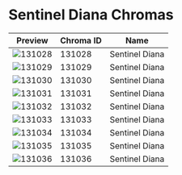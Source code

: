 # Sentinel Diana Chromas



| Preview | Chroma ID | Name |
|---------|-----------|------|
| ![131028](https://raw.communitydragon.org/latest/plugins/rcp-be-lol-game-data/global/default/v1/champion-chroma-images/131/131028.png) | 131028 | Sentinel Diana |
| ![131029](https://raw.communitydragon.org/latest/plugins/rcp-be-lol-game-data/global/default/v1/champion-chroma-images/131/131029.png) | 131029 | Sentinel Diana |
| ![131030](https://raw.communitydragon.org/latest/plugins/rcp-be-lol-game-data/global/default/v1/champion-chroma-images/131/131030.png) | 131030 | Sentinel Diana |
| ![131031](https://raw.communitydragon.org/latest/plugins/rcp-be-lol-game-data/global/default/v1/champion-chroma-images/131/131031.png) | 131031 | Sentinel Diana |
| ![131032](https://raw.communitydragon.org/latest/plugins/rcp-be-lol-game-data/global/default/v1/champion-chroma-images/131/131032.png) | 131032 | Sentinel Diana |
| ![131033](https://raw.communitydragon.org/latest/plugins/rcp-be-lol-game-data/global/default/v1/champion-chroma-images/131/131033.png) | 131033 | Sentinel Diana |
| ![131034](https://raw.communitydragon.org/latest/plugins/rcp-be-lol-game-data/global/default/v1/champion-chroma-images/131/131034.png) | 131034 | Sentinel Diana |
| ![131035](https://raw.communitydragon.org/latest/plugins/rcp-be-lol-game-data/global/default/v1/champion-chroma-images/131/131035.png) | 131035 | Sentinel Diana |
| ![131036](https://raw.communitydragon.org/latest/plugins/rcp-be-lol-game-data/global/default/v1/champion-chroma-images/131/131036.png) | 131036 | Sentinel Diana |